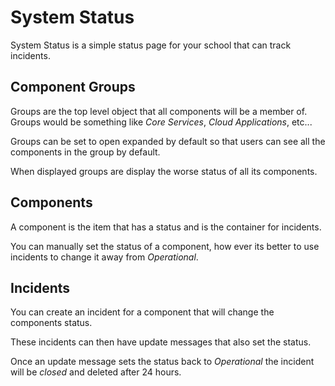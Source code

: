 # System Status

System Status is a simple status page for your school that can track incidents.

## Component Groups

Groups are the top level object that all components will be a member of. Groups
would be something like _Core Services_, _Cloud Applications_, etc...

Groups can be set to open expanded by default so that users can see all the
components in the group by default.

When displayed groups are display the worse status of all its components.

## Components

A component is the item that has a status and is the container for incidents.

You can manually set the status of a component, how ever its better to use
incidents to change it away from _Operational_.

## Incidents

You can create an incident for a component that will change the components
status.

These incidents can then have update messages that also set the status.

Once an update message sets the status back to _Operational_ the incident will
be _closed_ and deleted after 24 hours.
